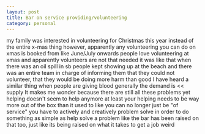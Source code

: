 ```yaml
---
layout: post
title: Bar on service providing/volunteering
category: personal
---
```


my family was interested in volunteering for Christmas this year 
instead of the entire x-mas thing
however, apparently any volunteering you can do on xmas is booked from like June/July onwards
people love volunteering at xmas
and apparently volunteers are not that needed
it was like that when there was an oil spill in sb
people kept showing up at the beach and there was an entire team in charge of informing them that they could not volunteer, that they would be doing more harm than good
I have heard a similar thing when people are giving blood
generally the demand is << supply
It makes me wonder because there are still all these problems 
yet helping doesn't seem to help anymore 
at least your helping needs to be way more out of the box than it used to 
like you can no longer just be "of service"
you have to actively and creatively problem solve in order to do something as simple as help solve a problem
like the bar has been raised on that too, just like its being raised on what it takes to get a job
weird